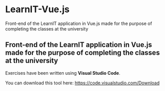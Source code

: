 # LearnIT-Vue.js
Front-end of the LearnIT application in Vue.js made for the purpose of completing the classes at the university
## Front-end of the LearnIT application in Vue.js made for the purpose of completing the classes at the university

Exercises have been written using **Visual Studio Code**.

You can download this tool here: https://code.visualstudio.com/Download
